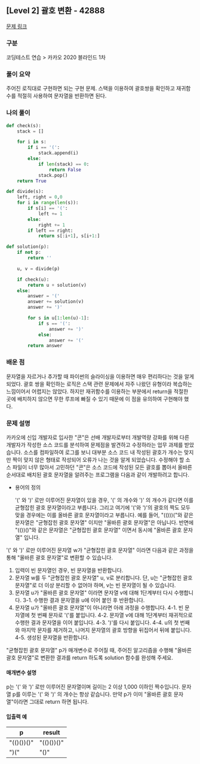 ## [Level 2] 괄호 변환 - 42888

[문제 링크](https://school.programmers.co.kr/learn/courses/30/lessons/42888)

### 구분

코딩테스트 연습 > 카카오 2020 블라인드 1차

### 풀이 요약

주어진 로직대로 구현하면 되는 구현 문제. 스택을 이용하여 괄호쌍을 확인하고 재귀함수를 적절히 사용하여 문자열을 반환하면 된다.

### 나의 풀이

```python
def check(s):
    stack = []

    for i in s:
        if i == '(':
            stack.append(i)
        else:
            if len(stack) == 0:
                return False
            stack.pop()
    return True

def divide(s):
    left, right = 0,0
    for i in range(len(s)):
        if s[i] == '(':
            left += 1
        else:
            right += 1
        if left == right:
            return s[:i+1], s[i+1:]

def solution(p):
    if not p:
        return ''

    u, v = divide(p)

    if check(u):
        return u + solution(v)
    else:
        answer = '('
        answer += solution(v)
        answer += ')'

        for s in u[1:len(u)-1]:
            if s == '(':
                answer += ')'
            else:
                answer += '('
        return answer

```

### 배운 점

문자열을 자르거나 추가할 때 파이썬의 슬라이싱을 이용하면 매우 편리하다는 것을 알게 되었다. 괄호 쌍을 확인하는 로직은 스택 관련 문제에서 자주 나왔던 유형이라 복습하는 느낌이어서 어렵지는 않았다. 하지만 재귀함수를 이용하는 부분에서 return을 적절한 곳에 배치하지 않으면 무한 루프에 빠질 수 있기 때문에 이 점을 유의하여 구현해야 했다.

### 문제 설명

카카오에 신입 개발자로 입사한 "콘"은 선배 개발자로부터 개발역량 강화를 위해 다른 개발자가 작성한 소스 코드를 분석하여 문제점을 발견하고 수정하라는 업무 과제를 받았습니다. 소스를 컴파일하여 로그를 보니 대부분 소스 코드 내 작성된 괄호가 개수는 맞지만 짝이 맞지 않은 형태로 작성되어 오류가 나는 것을 알게 되었습니다.
수정해야 할 소스 파일이 너무 많아서 고민하던 "콘"은 소스 코드에 작성된 모든 괄호를 뽑아서 올바른 순서대로 배치된 괄호 문자열을 알려주는 프로그램을 다음과 같이 개발하려고 합니다.

- 용어의 정의

  '(' 와 ')' 로만 이루어진 문자열이 있을 경우, '(' 의 개수와 ')' 의 개수가 같다면 이를 균형잡힌 괄호 문자열이라고 부릅니다.
  그리고 여기에 '('와 ')'의 괄호의 짝도 모두 맞을 경우에는 이를 올바른 괄호 문자열이라고 부릅니다.
  예를 들어, "(()))("와 같은 문자열은 "균형잡힌 괄호 문자열" 이지만 "올바른 괄호 문자열"은 아닙니다.
  반면에 "(())()"와 같은 문자열은 "균형잡힌 괄호 문자열" 이면서 동시에 "올바른 괄호 문자열" 입니다.

'(' 와 ')' 로만 이루어진 문자열 w가 "균형잡힌 괄호 문자열" 이라면 다음과 같은 과정을 통해 "올바른 괄호 문자열"로 변환할 수 있습니다.

1. 입력이 빈 문자열인 경우, 빈 문자열을 반환합니다.
2. 문자열 w를 두 "균형잡힌 괄호 문자열" u, v로 분리합니다. 단, u는 "균형잡힌 괄호 문자열"로 더 이상 분리할 수 없어야 하며, v는 빈 문자열이 될 수 있습니다.
3. 문자열 u가 "올바른 괄호 문자열" 이라면 문자열 v에 대해 1단계부터 다시 수행합니다.
   3-1. 수행한 결과 문자열을 u에 이어 붙인 후 반환합니다.
4. 문자열 u가 "올바른 괄호 문자열"이 아니라면 아래 과정을 수행합니다.
   4-1. 빈 문자열에 첫 번째 문자로 '('를 붙입니다.
   4-2. 문자열 v에 대해 1단계부터 재귀적으로 수행한 결과 문자열을 이어 붙입니다.
   4-3. ')'를 다시 붙입니다.
   4-4. u의 첫 번째와 마지막 문자를 제거하고, 나머지 문자열의 괄호 방향을 뒤집어서 뒤에 붙입니다.
   4-5. 생성된 문자열을 반환합니다.

"균형잡힌 괄호 문자열" p가 매개변수로 주어질 때, 주어진 알고리즘을 수행해 "올바른 괄호 문자열"로 변환한 결과를 return 하도록 solution 함수를 완성해 주세요.

<h4>매개변수 설명</h4>
p는 '(' 와 ')' 로만 이루어진 문자열이며 길이는 2 이상 1,000 이하인 짝수입니다.
문자열 p를 이루는 '(' 와 ')' 의 개수는 항상 같습니다.
만약 p가 이미 "올바른 괄호 문자열"이라면 그대로 return 하면 됩니다.

<h4>입출력 예</h4>
<table>
        <thead><tr>
<th>p</th>
<th>result</th>
</tr>
</thead>
        <tbody>
<tr>
<td>"(()())()"</td>
<td>"(()())()"</td>
</tr>
<tr>
<td>")("</td>
<td>"()"</td>
</tr>
</tbody>
      </table>
